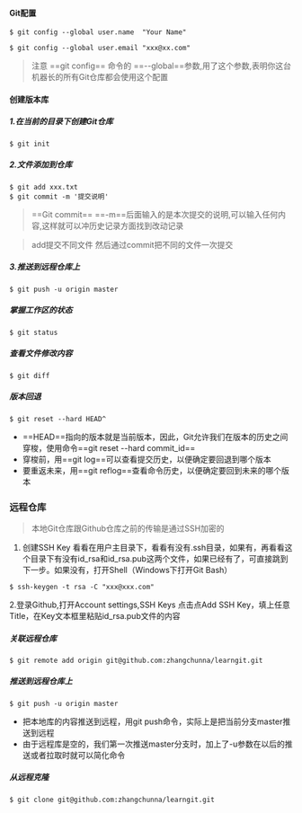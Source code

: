 #### Git配置

```
$ git config --global user.name  "Your Name"

$ git config --global user.email "xxx@xx.com"
```
> 注意 ==git config== 命令的 ==--global==参数,用了这个参数,表明你这台机器长的所有Git仓库都会使用这个配置
#### 创建版本库
##### 1.在当前的目录下创建Git仓库
```
$ git init
```
##### 2.文件添加到仓库

```
$ git add xxx.txt
$ git commit -m '提交说明'
```
>==Git commit== ==-m==后面输入的是本次提交的说明,可以输入任何内容,这样就可以冲历史记录方面找到改动记录

>add提交不同文件
然后通过commit把不同的文件一次提交

##### 3.推送到远程仓库上
```
$ git push -u origin master
```

##### 掌握工作区的状态
```
$ git status
```
##### 查看文件修改内容
```
$ git diff
```
##### 版本回退
```
$ git reset --hard HEAD^
```
- ==HEAD==指向的版本就是当前版本，因此，Git允许我们在版本的历史之间穿梭，使用命令==git reset --hard commit_id==
- 穿梭前，用==git log==可以查看提交历史，以便确定要回退到哪个版本
- 要重返未来，用==git reflog==查看命令历史，以便确定要回到未来的哪个版本


### 远程仓库
> 本地Git仓库跟Github仓库之前的传输是通过SSH加密的
1. 创建SSH Key
看看在用户主目录下，看看有没有.ssh目录，如果有，再看看这个目录下有没有id_rsa和id_rsa.pub这两个文件，如果已经有了，可直接跳到下一步。如果没有，打开Shell（Windows下打开Git Bash）

```
$ ssh-keygen -t rsa -C "xxx@xxx.com"
```
2.登录Github,打开Account settings,SSH Keys 点击点Add SSH Key，填上任意Title，在Key文本框里粘贴id_rsa.pub文件的内容 

##### 关联远程仓库
```
$ git remote add origin git@github.com:zhangchunna/learngit.git
```
##### 推送到远程仓库上
```
$ git push -u origin master
```
- 把本地库的内容推送到远程，用git push命令，实际上是把当前分支master推送到远程
- 由于远程库是空的，我们第一次推送master分支时，加上了-u参数在以后的推送或者拉取时就可以简化命令
##### 从远程克隆
```
$ git clone git@github.com:zhangchunna/learngit.git
```
